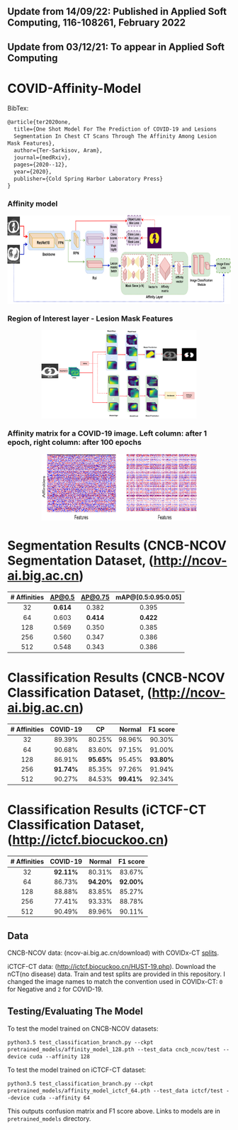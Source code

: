 ## Update from 14/09/22: Published in Applied Soft Computing, 116-108261, February 2022 
## Update from 03/12/21: To appear in Applied Soft Computing

# COVID-Affinity-Model
BibTex:
```
@article{ter2020one,
  title={One Shot Model For The Prediction of COVID-19 and Lesions 
  Segmentation In Chest CT Scans Through The Affinity Among Lesion Mask Features},
  author={Ter-Sarkisov, Aram},
  journal={medRxiv},
  pages={2020--12},
  year={2020},
  publisher={Cold Spring Harbor Laboratory Press}
}
```
### Affinity model
<p align="center">
<img src="https://github.com/AlexTS1980/COVID-Affinity-Model/blob/master/figures/ssd_affinity.png" width="550" height="200" align="center"/>
</p>

### Region of Interest layer - Lesion Mask Features  

<p align="center">
<img src="https://github.com/AlexTS1980/COVID-Affinity-Model/blob/master/figures/masks.png" width="350" height="200" align="center"/>
</p>  

### Affinity matrix for a COVID-19 image. Left column: after 1 epoch, right column: after 100 epochs

<p align="center">
<img src="https://github.com/AlexTS1980/COVID-Affinity-Model/blob/master/figures/x_feats_ncp.png" width="350" height="150" align="center"/>
</p>

# Segmentation Results (CNCB-NCOV Segmentation Dataset, (http://ncov-ai.big.ac.cn)

|  \# Affinities	| AP@0.5 	| AP@0.75 	| mAP@[0.5:0.95:0.05] 	| 
|:-:	|:-:	|:-:	|:-:|
|  32	| **0.614** 	| 0.382 	| 0.395 	| 
| 64 | 0.603 	| **0.414** 	| **0.422** 	|
|128 | 0.569 	| 0.350 	|0.385|
| 256 |  0.560| 0.347|0.386|
| 512 |  0.548| 0.343|0.386|

# Classification Results (CNCB-NCOV Classification Dataset, (http://ncov-ai.big.ac.cn)

|  \# Affinities	| COVID-19 	| CP 	| Normal 	| F1 score|
|:-:	|:-:	|:-:	|:-:|:-:|
|  32	| 89.39%	|80.25%|98.96% 	|90.30% |
| 64 | 90.68% 	|83.60% 	|97.15% |91.00% 	|
|128 | 86.91% 	| **95.65%** 	|95.45%|**93.80%**|
| 256 | **91.74%**|85.35% |97.26%|91.94%|
| 512 | 90.27% |84.53%| **99.41%**|92.34%|

# Classification Results (iCTCF-CT Classification Dataset, (http://ictcf.biocuckoo.cn)

|  \# Affinities	| COVID-19 	| Normal 	| F1 score|
|:-:	|:-:	|:-:	|:-:|
|  32	| **92.11%**	|80.31%	|83.67% |
| 64 | 86.73%	|**94.20%** |**92.00%** 	|
|128 | 88.88%	|83.85%|85.27%|
| 256 | 77.41%|93.33%|88.78%|
| 512 | 90.49% |89.96%|90.11%|
## Data 
CNCB-NCOV data: (ncov-ai.big.ac.cn/download) with COVIDx-CT [splits](https://github.com/haydengunraj/COVIDNet-CT/blob/master/docs/dataset.md).

iCTCF-CT data: (http://ictcf.biocuckoo.cn/HUST-19.php). Download the nCT(no disease) data. Train and test splits are provided in this repository. I changed the image names to match the convention used in COVIDx-CT: `0` for Negative and `2` for COVID-19.  

## Testing/Evaluating The Model
To test the model trained on CNCB-NCOV datasets:
```
python3.5 test_classification_branch.py --ckpt pretrained_models/affinity_model_128.pth --test_data cncb_ncov/test --device cuda --affinity 128
```
To test the model trained on iCTCF-CT dataset:
```
python3.5 test_classification_branch.py --ckpt pretrained_models/affinity_model_ictcf_64.pth --test_data ictcf/test --device cuda --affinity 64
```
This outputs confusion matrix and F1 score above. Links to models are in `pretrained_models` directory. 
